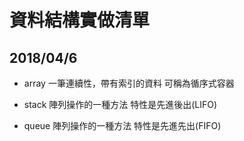 # 資料結構實做清單

## 2018/04/6
  - array
    一筆連續性，帶有索引的資料 
    可稱為循序式容器

  - stack
    陣列操作的一種方法
    特性是先進後出(LIFO)

  - queue
    陣列操作的一種方法
    特性是先進先出(FIFO)
